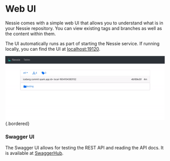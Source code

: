 # Web UI

Nessie comes with a simple web UI that allows you to understand what is in your Nessie
repository. You can view existing tags and branches as well as the content within them.

The UI automatically runs as part of starting the Nessie service. If running locally, 
you can find the UI at [localhost:19120](http://localhost:19120/).

![Screenshot](../img/uidemo.gif){.bordered}

### Swagger UI

The Swagger UI allows for testing the REST API and reading the API docs. It is available
at [SwaggerHub](https://app.swaggerhub.com/apis/projectnessie/nessie).

